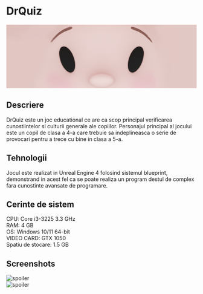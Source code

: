 # DrQuiz #

<div align="center">
  <img src="Screenshots/Banner.png" alt="Banner)" width=auto height=auto>
</div>

## Descriere ##

 DrQuiz este un joc educational ce are ca scop principal verificarea cunostiintelor si culturii generale ale copiilor.
 Personajul principal al jocului este un copil de clasa a 4-a care trebuie sa indeplineasca o serie de provocari pentru a trece cu bine in clasa a 5-a. 

## Tehnologii ##

Jocul este realizat in Unreal Engine 4 folosind sistemul blueprint, demonstrand in acest fel ca se poate realiza un program destul de complex fara cunostinte avansate de programare.


## Cerinte de sistem ##

CPU: Core i3-3225 3.3 GHz  
RAM: 4 GB  
OS: Windows 10/11 64-bit  
VIDEO CARD: GTX 1050  
Spatiu de stocare: 1.5 GB  


## Screenshots ##
![spoiler](https://github.com/gabiRoBt/DrQuiz4/blob/master/Screenshots/Cover%20Image%201.jpg)  
![spoiler](https://github.com/gabiRoBt/DrQuiz4/blob/master/Screenshots/Cover%20Image%202.jpg)
